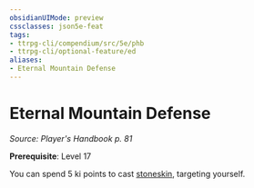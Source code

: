 ```yaml
---
obsidianUIMode: preview
cssclasses: json5e-feat
tags:
- ttrpg-cli/compendium/src/5e/phb
- ttrpg-cli/optional-feature/ed
aliases:
- Eternal Mountain Defense
---
```

# Eternal Mountain Defense
*Source: Player's Handbook p. 81*  

**Prerequisite**: Level 17

You can spend 5 ki points to cast [stoneskin](/3-Mechanics/CLI/spells/stoneskin-xphb.md), targeting yourself.